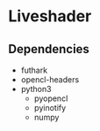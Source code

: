 # Liveshader

## Dependencies

- futhark
- opencl-headers
- python3
  - pyopencl
  - pyinotify
  - numpy
